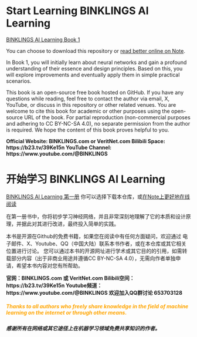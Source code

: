 # Start Learning BINKLINGS AI Learning

[BINKLINGS AI Learning Book 1](./en_BINKLINGS%20AI%20learning%201.md)

You can choose to download this repository or [read better online on Note](https://www.veritnet.com/article?type=Learn&page=Book1_en).

In Book 1, you will initially learn about neural networks and gain a profound understanding of their essence and design principles. Based on this, you will explore improvements and eventually apply them in simple practical scenarios.

This book is an open-source free book hosted on GitHub. If you have any questions while reading, feel free to contact the author via email, X, YouTube, or discuss in this repository or other related venues. You are welcome to cite this book for academic or other purposes using the open-source URL of the book. For partial reproduction (non-commercial purposes and adhering to CC BY-NC-SA 4.0), no separate permission from the author is required. We hope the content of this book proves helpful to you.

<b>
Official Website: BINKLINGS.com or VeritNet.com
Bilibili Space: https://b23.tv/39Ke15n
YouTube Channel: https://www.youtube.com/@BINKLINGS
</b>

# 开始学习 BINKLINGS AI Learning

[BINKLINGS AI Learning 第一册](./zh_BINKLINGS%20AI%20learning%201.md)
你可以选择下载本仓库，或[在Note上更好地在线阅读](https://www.veritnet.com/article?type=Learn&page=Book1_zh)

在第一册书中，你将初步学习神经网络，并且非常深刻地理解了它的本质和设计原理，并据此对其进行改进，最终投入简单的实践。

本书是开源在Github的免费书籍，如果您在阅读中有任何方面疑问，欢迎通过 电子邮件、X、Youtube、QQ（中国大陆）联系本书作者，或在本仓库或其它相关位置进行讨论。 您可以通过本书的开源网址进行学术或其它目的的引用，如需转载部分内容（出于非商业用途并遵循CC BY-NC-SA 4.0），无需向作者单独申请，希望本书内容对您有所帮助。

<b>
官网：BINKLINGS.com 或 VeritNet.com
Bilibili空间：https://b23.tv/39Ke15n
Youtube频道：https://www.youtube.com/@BINKLINGS
欢迎加入QQ群讨论 653703128
</b>

<h5 style="color: orange">Thanks to all authors who freely share knowledge in the field of machine learning on the internet or through other means.</h5>
<h5 sytle="color: orange">感谢所有在网络或其它途径上在机器学习领域免费共享知识的作者。</h5>
